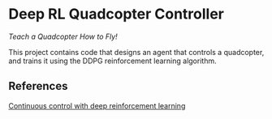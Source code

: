 # Deep RL Quadcopter Controller

*Teach a Quadcopter How to Fly!*

This project contains code that designs an agent that controls a quadcopter, and trains it using the DDPG reinforcement learning algorithm. 


## References 

[Continuous control with deep reinforcement learning](https://arxiv.org/abs/1509.02971)




